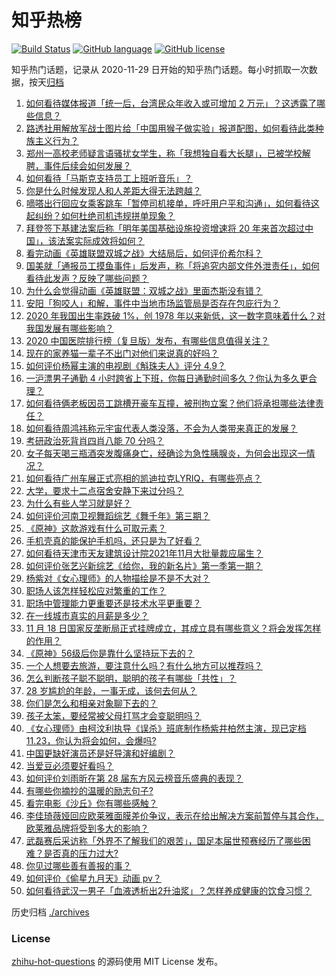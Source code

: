 # 知乎热榜
[![Build Status](https://github.com/ToWeLong/zhihu-hot-questions/workflows/CI/badge.svg)](https://github.com/ToWeLong/zhihu-hot-questions/actions)
[![GitHub language](https://img.shields.io/badge/language-golang-orange.svg)](https://golang.org/)
[![GitHub license](https://img.shields.io/github/license/ToWeLong/zhihu-hot-questions)](https://github.com/ToWeLong/zhihu-hot-questions/blob/main/LICENSE)

知乎热门话题，记录从 2020-11-29 日开始的知乎热门话题。每小时抓取一次数据，按天[归档](./archives)

<!-- BEGIN -->

1. [如何看待媒体报道「统一后，台湾民众年收入或可增加 2 万元」？这透露了哪些信息？](https://www.zhihu.com/question/500325006)
1. [路透社用解放军战士图片给「中国用猴子做实验」报道配图，如何看待此类种族主义行为？](https://www.zhihu.com/question/500094180)
1. [郑州一高校老师疑言语骚扰女学生，称「我想独自看大长腿」，已被学校解聘，事件后续会如何发展？](https://www.zhihu.com/question/500394144)
1. [如何看待「马斯克支持员工上班听音乐」？](https://www.zhihu.com/question/500321851)
1. [你是什么时候发现人和人差距大得无法跨越？](https://www.zhihu.com/question/28087919)
1. [嘀嗒出行回应女乘客跳车「暂停司机接单，呼吁用户平和沟通」，如何看待这起纠纷？如何杜绝司机违规拼单现象？](https://www.zhihu.com/question/499741964)
1. [拜登签下基建法案后称「明年美国基础设施投资增速将 20 年来首次超过中国」，该法案实际成效将如何？](https://www.zhihu.com/question/499568874)
1. [看完动画《英雄联盟双城之战》大结局后，如何评价希尔科？](https://www.zhihu.com/question/500350987)
1. [国美就「通报员工摸鱼事件」后发声，称「将追究内部文件外泄责任」，如何看待此发声？反映了哪些问题？](https://www.zhihu.com/question/499740646)
1. [为什么会觉得动画《英雄联盟：双城之战》里面杰斯没有错？](https://www.zhihu.com/question/499191828)
1. [安阳「狗咬人」和解，事件中当地市场监管局是否存在包庇行为？](https://www.zhihu.com/question/500389141)
1. [2020 年我国出生率跌破 1%，创 1978 年以来新低，这一数字意味着什么？对我国发展有哪些影响？](https://www.zhihu.com/question/500257903)
1. [2020 中国医院排行榜（复旦版）发布，有哪些信息值得关注？](https://www.zhihu.com/question/500309104)
1. [现在的家养猫一辈子不出门对他们来说真的好吗？](https://www.zhihu.com/question/279720155)
1. [如何评价杨幂主演的电视剧《斛珠夫人》评分 4.9？](https://www.zhihu.com/question/499434257)
1. [一沪漂男子通勤 4 小时跨省上下班，你每日通勤时间多久？你认为多久更合理？](https://www.zhihu.com/question/500195924)
1. [如何看待俩老板因员工跳槽开豪车互撞，被刑拘立案？他们将承担哪些法律责任？](https://www.zhihu.com/question/500275412)
1. [如何看待周鸿祎称元宇宙代表人类没落，不会为人类带来真正的发展？](https://www.zhihu.com/question/500427144)
1. [考研政治死背肖四肖八能 70 分吗？](https://www.zhihu.com/question/493422200)
1. [女子每天喝三瓶酒突发腹痛身亡，经确诊为急性胰腺炎，为何会出现这一情况？](https://www.zhihu.com/question/500158146)
1. [如何看待广州车展正式亮相的凯迪拉克LYRIQ，有哪些亮点？](https://www.zhihu.com/question/499653525)
1. [大学，要求十二点宿舍安静下来过分吗？](https://www.zhihu.com/question/496239900)
1. [为什么有些人学习就是好？](https://www.zhihu.com/question/323022208)
1. [如何评价河南卫视舞蹈综艺《舞千年》第三期？](https://www.zhihu.com/question/500275702)
1. [《原神》这款游戏有什么可取元素？](https://www.zhihu.com/question/498879275)
1. [手机壳真的能保护手机吗，还只是为了好看？](https://www.zhihu.com/question/499039646)
1. [如何看待天津市天友建筑设计院2021年11月大批量裁应届生？](https://www.zhihu.com/question/499833060)
1. [如何评价张艺兴新综艺《给你，我的新名片》第一季第一期？](https://www.zhihu.com/question/500073881)
1. [杨紫对《女心理师》的人物描绘是不是不大对？](https://www.zhihu.com/question/500055499)
1. [职场人该怎样轻松应对繁重的工作？](https://www.zhihu.com/question/499066852)
1. [职场中管理能力更重要还是技术水平更重要？](https://www.zhihu.com/question/494499839)
1. [在一线城市真实的月薪是多少？](https://www.zhihu.com/question/491311360)
1. [11 月 18 日国家反垄断局正式挂牌成立，其成立具有哪些意义？将会发挥怎样的作用？](https://www.zhihu.com/question/499733373)
1. [《原神》56级后你是靠什么坚持玩下去的？](https://www.zhihu.com/question/497993375)
1. [一个人想要去旅游，要注意什么吗？有什么地方可以推荐吗？](https://www.zhihu.com/question/493571517)
1. [怎么判断孩子聪不聪明，聪明的孩子有哪些「共性」？](https://www.zhihu.com/question/498000163)
1. [28 岁尴尬的年龄，一事无成，该何去何从？](https://www.zhihu.com/question/495748098)
1. [你们是怎么和相亲对象聊下去的？](https://www.zhihu.com/question/374758016)
1. [孩子太笨，要经常被父母打骂才会变聪明吗？](https://www.zhihu.com/question/499098413)
1. [《女心理师》由柯汶利执导《误杀》班底制作杨紫井柏然主演，现已定档11.23，你认为将会如何，会爆吗?](https://www.zhihu.com/question/498010504)
1. [中国更缺好演员还是好导演和好编剧？](https://www.zhihu.com/question/364019933)
1. [当爱豆必须要好看吗？](https://www.zhihu.com/question/421956070)
1. [如何评价刘雨昕在第 28 届东方风云榜音乐盛典的表现？](https://www.zhihu.com/question/499253642)
1. [有哪些你摘抄的温暖的励志句子?](https://www.zhihu.com/question/435739334)
1. [看完电影《沙丘》你有哪些感触？](https://www.zhihu.com/question/392107457)
1. [李佳琦薇娅回应欧莱雅面膜差价争议，表示在给出解决方案前暂停与其合作，欧莱雅品牌将受到多大的影响？](https://www.zhihu.com/question/499654010)
1. [武磊赛后采访称「外界不了解我们的艰苦」，国足本届世预赛经历了哪些困难？是否真的压力过大?](https://www.zhihu.com/question/499466090)
1. [你见过哪些善有善报的事？](https://www.zhihu.com/question/487043357)
1. [如何评价《偷星九月天》动画 pv？](https://www.zhihu.com/question/500360147)
1. [如何看待武汉一男子「血液透析出2升油浆」？怎样养成健康的饮食习惯？](https://www.zhihu.com/question/499206218)

<!-- END -->

历史归档 [./archives](./archives)


### License
[zhihu-hot-questions](https://github.com/towelong/zhihu-hot-questions) 的源码使用 MIT License 发布。